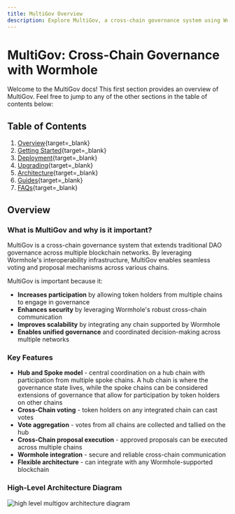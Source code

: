 ```yaml
---
title: MultiGov Overview
description: Explore MultiGov, a cross-chain governance system using Wormhole for seamless voting and proposal execution across multiple blockchain networks.
---
```


# MultiGov: Cross-Chain Governance with Wormhole

Welcome to the MultiGov docs! This first section provides an overview of MultiGov. Feel free to jump to any of the other sections in the table of contents below:

## Table of Contents
1. [Overview](/docs/learn/governance/multigov-overview/){target=\_blank}
2. [Getting Started](/docs/learn/governance/getting-started/){target=\_blank}
3. [Deployment](/docs/build/multigov/deployment/){target=\_blank}
4. [Upgrading](/docs/build/multigov/upgrading/){target=\_blank}
5. [Architecture](/docs/learn/governance/multigov-architecture/){target=\_blank}
6. [Guides](/docs/build/multigov/guides/){target=\_blank}
7. [FAQs](/docs/build/multigov/faq/){target=\_blank}

## Overview

### What is MultiGov and why is it important?

MultiGov is a cross-chain governance system that extends traditional DAO governance across multiple blockchain networks. By leveraging Wormhole's interoperability infrastructure, MultiGov enables seamless voting and proposal mechanisms across various chains.

MultiGov is important because it:

- **Increases participation** by allowing token holders from multiple chains to engage in governance
- **Enhances security** by leveraging Wormhole's robust cross-chain communication
- **Improves scalability** by integrating any chain supported by Wormhole
- **Enables unified governance** and coordinated decision-making across multiple networks

### Key Features

- **Hub and Spoke model** - central coordination on a hub chain with participation from multiple spoke chains. A hub chain is where the governance state lives, while the spoke chains can be considered extensions of governance that allow for participation by token holders on other chains
- **Cross-Chain voting** - token holders on any integrated chain can cast votes
- **Vote aggregation** - votes from all chains are collected and tallied on the hub
- **Cross-Chain proposal execution** - approved proposals can be executed across multiple chains
- **Wormhole integration** - secure and reliable cross-chain communication
- **Flexible architecture** - can integrate with any Wormhole-supported blockchain

### High-Level Architecture Diagram

![high level multigov architecture diagram](/docs/images/learn/governance/multigov-high-level.webp)

